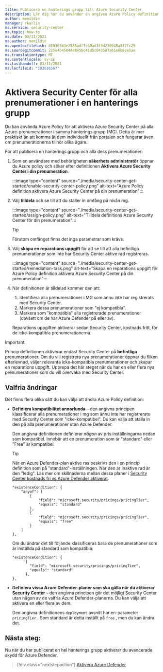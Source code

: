 ```yaml
---
title: Publicera en hanterings grupp till Azure Security Center
description: Lär dig hur du använder en angiven Azure Policy definition för att aktivera Azure Security Center för alla prenumerationer i en hanterings grupp.
author: memildin
manager: rkarlin
ms.service: security-center
ms.topic: how-to
ms.date: 03/11/2021
ms.author: memildin
ms.openlocfilehash: 01036343e2585adf7c09ad3f0d236948a537fc29
ms.sourcegitcommit: 225e4b45844e845bc41d5c043587a61e6b6ce5ae
ms.translationtype: MT
ms.contentlocale: sv-SE
ms.lasthandoff: 03/11/2021
ms.locfileid: "103016567"
---
```

# <a name="enable-security-center-on-all-subscriptions-in-a-management-group"></a>Aktivera Security Center för alla prenumerationer i en hanterings grupp

Du kan använda Azure Policy för att aktivera Azure Security Center på alla Azure-prenumerationer i samma hanterings grupp (MG). Detta är mer praktiskt än att komma åt dem individuellt från portalen och fungerar även om prenumerationerna tillhör olika ägare. 

För att publicera en hanterings grupp och alla dess prenumerationer:

1. Som en användare med behörigheten **säkerhets administratör** öppnar du Azure policy och söker efter definitionen **Aktivera Azure Security Center i din prenumeration**.

    :::image type="content" source="./media/security-center-get-started/enable-security-center-policy.png" alt-text="Azure Policy definition aktivera Azure Security Center på din prenumeration":::

1. Välj **tilldela** och se till att du ställer in omfång på nivån mg.

    :::image type="content" source="./media/security-center-get-started/assign-policy.png" alt-text="Tilldela definitions Azure Security Center för din prenumeration":::

    > [!TIP]
    > Förutom omfånget finns det inga parametrar som krävs.

1. Välj **skapa en reparations uppgift** för att se till att alla befintliga prenumerationer som inte har Security Center aktive rad registreras.

    :::image type="content" source="./media/security-center-get-started/remediation-task.png" alt-text="Skapa en reparations uppgift för Azure Policy definition aktivera Azure Security Center på din prenumeration":::

1. När definitionen är tilldelad kommer den att:

    1. Identifiera alla prenumerationer i MG som ännu inte har registrerats med Security Center.
    1. Markera dessa prenumerationer som "ej kompatibla".
    1. Markera som "kompatibla" alla registrerade prenumerationer (oavsett om de har Azure Defender på eller av).

    Reparations uppgiften aktiverar sedan Security Center, kostnads fritt, för de icke-kompatibla prenumerationerna.

> [!IMPORTANT]
> Princip definitionen aktiverar endast Security Center på **befintliga** prenumerationer. Om du vill registrera nya prenumerationer öppnar du fliken efterlevnad, väljer relevanta icke-kompatibla prenumerationer och skapar en reparations uppgift. Upprepa det här steget när du har en eller flera nya prenumerationer som du vill övervaka med Security Center.

## <a name="optional-modifications"></a>Valfria ändringar

Det finns flera olika sätt du kan välja att ändra Azure Policy definition: 

- **Definiera kompatibilitet annorlunda** – den angivna principen klassificerar alla prenumerationer i mg som ännu inte har registrerats med Security Center som "icke-kompatibel". Du kan välja att ställa in den på alla prenumerationer utan Azure Defender.

    Den angivna definitionen definierar *någon* av pris inställningarna nedan som kompatibel. Innebär att en prenumeration som är "standard" eller "Free" är kompatibel.

    > [!TIP]
    > När en Azure Defender-plan aktive ras beskrivs den i en princip definition som på "standard"-inställningen. När den är inaktive rad är den "ledig". Läs mer om skillnaderna mellan dessa planer i [Security Center kostnads fri vs Azure Defender aktiverat](security-center-pricing.md). 

    ```
    "existenceCondition": {
        "anyof": [
            {
                "field": "microsoft.security/pricings/pricingTier",
                "equals": "standard"
            },
            {
                "field": "microsoft.security/pricings/pricingTier",
                "equals": "free"
            }
        ]
    },
    ```

    Om du ändrar det till följande klassificeras bara de prenumerationer som är inställda på standard som kompatibla:

    ```
    "existenceCondition": {
          {
            "field": "microsoft.security/pricings/pricingTier",
            "equals": "standard"
          },
    },
    ```

- **Definiera vissa Azure Defender-planer som ska gälla när du aktiverar Security Center** – den angivna principen gör det möjligt Security Center utan någon av de valfria Azure Defender-planerna. Du kan välja att aktivera en eller flera av dem.

    Den angivna definitionens `deployment` avsnitt har en-parameter `pricingTier` . Som standard är detta inställt på `free` , men du kan ändra det. 


## <a name="next-steps"></a>Nästa steg:

Nu när du har publicerat en hel hanterings grupp aktiverar du avancerade skydd för Azure Defender. 

> [!div class="nextstepaction"]
> [Aktivera Azure Defender](enable-azure-defender.md)